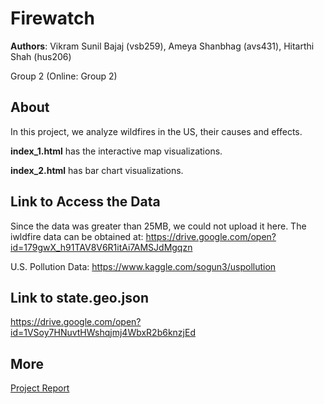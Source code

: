 # Firewatch
**Authors**: Vikram Sunil Bajaj (vsb259), Ameya Shanbhag (avs431), Hitarthi Shah (hus206)

Group 2 (Online: Group 2)

## About
In this project, we analyze wildfires in the US, their causes and effects.

<b>index_1.html</b> has the interactive map visualizations.

<b>index_2.html</b> has bar chart visualizations.

## Link to Access the Data
Since the data was greater than 25MB, we could not upload it here. The iwldfire data can be obtained at: https://drive.google.com/open?id=179gwX_h91TAV8V6R1itAi7AMSJdMgqzn

U.S. Pollution Data: https://www.kaggle.com/sogun3/uspollution

## Link to state.geo.json
https://drive.google.com/open?id=1VSoy7HNuvtHWshqjmj4WbxR2b6knzjEd

## More
[Project Report](project.pdf)
